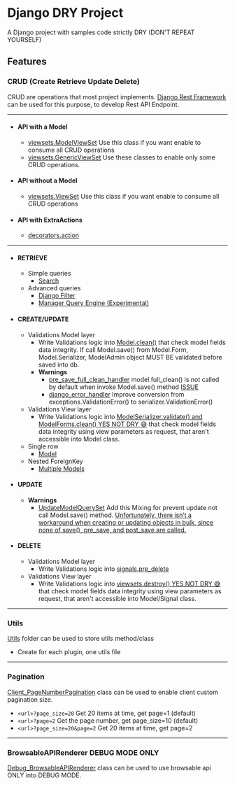 # Django DRY Project
A Django project with samples code strictly DRY (DON'T REPEAT YOURSELF)

## Features
### CRUD (Create Retrieve Update Delete)
CRUD are operations that most project implements.
[Django Rest Framework](https://www.django-rest-framework.org/) can be used for this purpose, to develop Rest API Endpoint.

---

+ #### API with a Model
  + [viewsets.ModelViewSet](https://github.com/giuseppenovielli/django_dry_project/blob/main/src/motorizations/views.py#L19) Use this class if you want enable to consume all CRUD operations
  + [viewsets.GenericViewSet](https://www.django-rest-framework.org/api-guide/viewsets/#custom-viewset-base-classes) Use these classes to enable only some CRUD operations.
 
+ #### API without a Model
  + [viewsets.ViewSet](https://www.django-rest-framework.org/api-guide/viewsets/#viewset-actions) Use this class if you want enable to consume all CRUD operations
    
+ #### API with ExtraActions
  + [decorators.action](https://www.django-rest-framework.org/api-guide/viewsets/#marking-extra-actions-for-routing)
    
---

+ #### RETRIEVE
  + Simple queries
    + [Search](https://github.com/giuseppenovielli/django_dry_project/blob/main/src/users/views.py#L30)
  + Advanced queries
    + [Django Filter](https://github.com/giuseppenovielli/django_dry_project/blob/main/src/motorizations/filters.py)
    + [Manager Query Engine (Experimental)](https://github.com/giuseppenovielli/django_dry_project/wiki/Manger-Query-Engine-%5BExperimental%5D)

+ #### CREATE/UPDATE
  + Validations Model layer
    + Write Validations logic into [Model.clean()](https://github.com/giuseppenovielli/django_dry_project/blob/main/src/motorizations/models.py#L102) that check model fields data integrity.
    If call Model.save() from Model.Form, Model.Serializer, ModelAdmin object MUST BE validated before saved into db.
    + **Warnings**
      + [pre_save_full_clean_handler](https://github.com/giuseppenovielli/django_dry_project/blob/main/src/utils/django/signals.py#L7) model.full_clean() is not called by default when invoke Model.save() method [ISSUE](https://stackoverflow.com/questions/4441539/why-doesnt-djangos-model-save-call-full-clean)
      + [django_error_handler](https://github.com/giuseppenovielli/django_dry_project/blob/main/src/utils/rest_framework/exceptions.py#L8C5-L8C25) Improve conversion from exceptions.ValidationError() to serializer.ValidationError()
  + Validations View layer
    + Write Validations logic into [ModelSerializer.validate() and ModelForms.clean() YES NOT DRY 😅](https://github.com/giuseppenovielli/django_dry_project/blob/main/src/motorizations/serializers.py#L51) that check model fields data integrity using view parameters as request, that aren't accessible into Model class.
  + Single row
    + [Model](https://github.com/giuseppenovielli/django_dry_project/blob/main/src/motorizations/views.py#L69)
  + Nested ForeignKey
    + [Multiple Models](https://github.com/giuseppenovielli/django_dry_project/blob/main/src/motorizations/views.py#L69)

+ #### UPDATE
  + **Warnings**
    + [UpdateModelQuerySet](https://github.com/giuseppenovielli/django_dry_project/blob/main/src/motorizations/managers.py#L82) Add this Mixing for prevent update not call Model.save() method. [Unfortunately, there isn’t a workaround when creating or updating objects in bulk, since none of save(), pre_save, and post_save are called.](https://docs.djangoproject.com/en/3.2/topics/db/models/#overriding-predefined-model-methods)

+ #### DELETE
  + Validations Model layer
    + Write Validations logic into [signals.pre_delete](https://github.com/giuseppenovielli/django_dry_project/blob/main/src/motorizations/signals.py#L10)
  + Validations View layer
    + Write Validations logic into [viewsets.destroy() YES NOT DRY 😅](https://github.com/giuseppenovielli/django_dry_project/blob/main/src/motorizations/views.py#L73) that check model fields data integrity using view parameters as request, that aren't accessible into Model/Signal class.
---
### Utils
[Utils](https://github.com/giuseppenovielli/django_dry_project/tree/main/src/utils) folder can be used to store utils method/class
+ Create for each plugin, one utils file
---
### Pagination
[Client_PageNumberPagination](https://github.com/giuseppenovielli/django_dry_project/blob/main/src/utils/rest_framework.py) class can be used to enable client custom pagination size.
+ `<url>?page_size=20` Get 20 items at time, get page=1 (default) 
+ `<url>?page=2` Get the page number, get page_size=10 (default)
+ `<url>?page_size=20&page=2` Get 20 items at time, get page=2
---
### BrowsableAPIRenderer DEBUG MODE ONLY 
[Debug_BrowsableAPIRenderer](https://github.com/giuseppenovielli/django_dry_project/blob/main/src/utils/rest_framework.py#L23) class can be used to use browsable api ONLY into DEBUG MODE.
